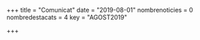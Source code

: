 +++
title           = "Comunicat"
date	 	  	    = "2019-08-01"
nombrenoticies  = 0
nombredestacats = 4
key 		  	    = "AGOST2019"

+++

